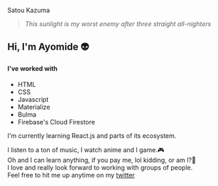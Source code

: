 

Satou Kazuma
>*This sunlight is my worst enemy* 
>*after three straight all-nighters*

## Hi, I'm Ayomide :alien:

#### I've worked with
* HTML
* CSS
* Javascript
* Materialize
* Bulma
* Firebase's Cloud Firestore

I'm currently learning React.js and parts of its ecosystem.

I listen to a ton of music, I watch anime and I game.🎮<br />
Oh and I can learn anything, if you pay me, lol kidding, or am I?👀 <br />
I love and really look forward to working with groups of people.<br />
Feel free to hit me up anytime on my [twitter](https://twitter.com/aytheotaku)

<!--
**aytheotaku/aytheotaku** is a ✨ _special_ ✨ repository because its `README.md` (this file) appears on your GitHub profile.
